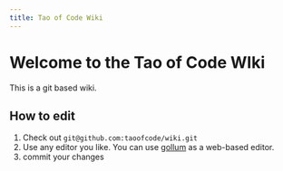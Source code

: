 ```yaml
---
title: Tao of Code Wiki
---
```

# Welcome to the Tao of Code WIki

This is a git based wiki.

## How to edit
1. Check out `git@github.com:taoofcode/wiki.git` 
2. Use any editor you like. You can use [gollum](https://github.com/github/gollum) as a web-based editor.
3. commit your changes

